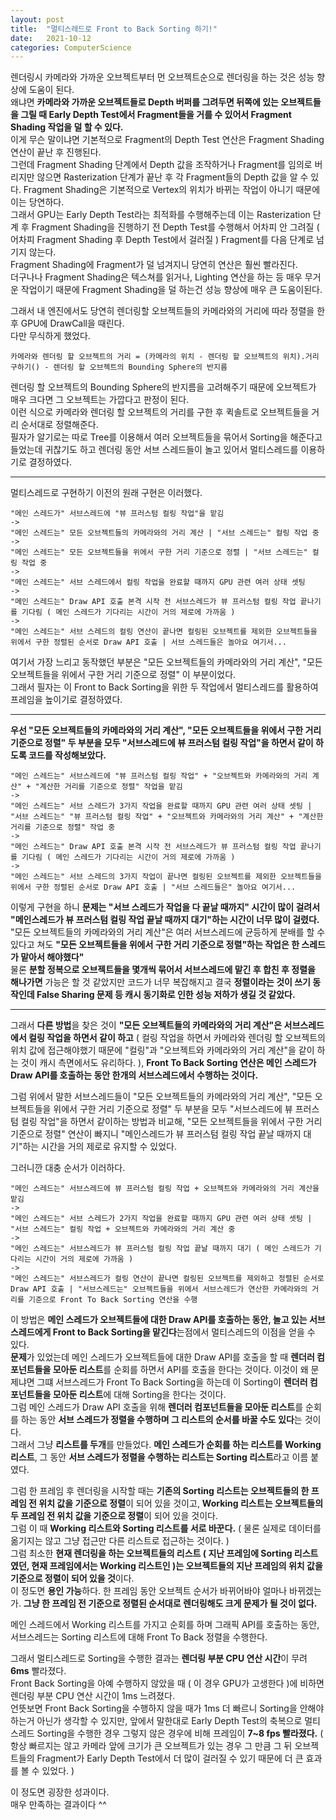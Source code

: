 ```yaml
---
layout: post
title:  "멀티스레드로 Front to Back Sorting 하기!"
date:   2021-10-12
categories: ComputerScience
---
```


렌더링시 카메라와 가까운 오브젝트부터 먼 오브젝트순으로 렌더링을 하는 것은 성능 향상에 도움이 된다.      
왜냐면 **카메라와 가까운 오브젝트들로 Depth 버퍼를 그려두면 뒤쪽에 있는 오브젝트들을 그릴 때 Early Depth Test에서 Fragment들을 거를 수 있어서 Fragment Shading 작업을 덜 할 수 있다.**                 
이게 무슨 말이냐면 기본적으로 Fragment의 Depth Test 연산은 Fragment Shading 연산이 끝난 후 진행된다.      
그런데 Fragment Shading 단계에서 Depth 값을 조작하거나 Fragment를 임의로 버리지만 않으면 Rasterization 단계가 끝난 후 각 Fragment들의 Depth 값을 알 수 있다. Fragment Shading은 기본적으로 Vertex의 위치가 바뀌는 작업이 아니기 때문에 이는 당연하다.       
그래서 GPU는 Early Depth Test라는 최적화를 수행해주는데 이는 Rasterization 단계 후 Fragment Shading을 진행하기 전 Depth Test를 수행해서 어차피 안 그려질 ( 어차피 Fragment Shading 후 Depth Test에서 걸러질 ) Fragment를 다음 단계로 넘기지 않는다.           
Fragment Shading에 Fragment가 덜 넘겨지니 당연히 연산은 훨씬 빨라진다.       
더구나나 Fragment Shading은 텍스쳐를 읽거나, Lighting 연산을 하는 등 매우 무거운 작업이기 때문에 Fragment Shading을 덜 하는건 성능 향상에 매우 큰 도움이된다.      

그래서 내 엔진에서도 당연히 렌더링할 오브젝트들의 카메라와의 거리에 따라 정렬을 한 후 GPU에 DrawCall을 때린다.         
다만 무식하게 했었다.       
```
카메라와 렌더링 할 오브젝트의 거리 = (카메라의 위치 - 렌더링 할 오브젝트의 위치).거리 구하기() - 렌더링 할 오브젝트의 Bounding Sphere의 반지름
```
렌더링 할 오브젝트의 Bounding Sphere의 반지름을 고려해주기 때문에 오브젝트가 매우 크다면 그 오브젝트는 가깝다고 판정이 된다.    
이런 식으로 카메라와 렌더링 할 오브젝트의 거리를 구한 후 퀵솔트로 오브젝트들을 거리 순서대로 정렬해준다.         
필자가 알기로는 따로 Tree를 이용해서 여러 오브젝트들을 묶어서 Sorting을 해준다고 들었는데 귀찮기도 하고 렌더링 동안 서브 스레드들이 놀고 있어서 멀티스레드를 이용하기로 결정하였다.    

--------------------------------           

멀티스레드로 구현하기 이전의 원래 구현은 이러했다.       

```
"메인 스레드가" 서브스레드에 "뷰 프러스텀 컬링 작업"을 맡김
->
"메인 스레드는" 모든 오브젝트들의 카메라와의 거리 계산 | "서브 스레드는" 컬링 작업 중
->
"메인 스레드는" 모든 오브젝트들을 위에서 구한 거리 기준으로 정렬 | "서브 스레드는" 컬링 작업 중
->
"메인 스레드는" 서브 스레드에서 컬링 작업을 완료할 때까지 GPU 관련 여러 상태 셋팅
->
"메인 스레드는" Draw API 호출 본격 시작 전 서브스레드가 뷰 프러스텀 컬링 작업 끝나기를 기다림 ( 메인 스레드가 기다리는 시간이 거의 제로에 가까움 )
->
"메인 스레드는" 서브 스레드의 컬링 연산이 끝나면 컬링된 오브젝트를 제외한 오브젝트들을 위에서 구한 정렬된 순서로 Draw API 호출 | 서브 스레드들은 놀아요 여기서... 
```

여기서 가장 느리고 동작했던 부분은 "모든 오브젝트들의 카메라와의 거리 계산", "모든 오브젝트들을 위에서 구한 거리 기준으로 정렬" 이 부분이었다.    
그래서 필자는 이 Front to Back Sorting을 위한 두 작업에서 멀티스레드를 활용하여 프레임을 높이기로 결정하였다.     

-------------------------------



**우선 "모든 오브젝트들의 카메라와의 거리 계산", "모든 오브젝트들을 위에서 구한 거리 기준으로 정렬" 두 부분을 모두 "서브스레드에 뷰 프러스텀 컬링 작업"을 하면서 같이 하도록 코드를 작성해보았다.**              

```
"메인 스레드는" 서브스레드에 "뷰 프러스텀 컬링 작업" + "오브젝트와 카메라와의 거리 계산" + "계산한 거리를 기준으로 정렬" 작업을 맡김 
->
"메인 스레드는" 서브 스레드가 3가지 작업을 완료할 때까지 GPU 관련 여러 상태 셋팅 | "서브 스레드는" "뷰 프러스텀 컬링 작업" + "오브젝트와 카메라와의 거리 계산" + "계산한 거리를 기준으로 정렬" 작업 중
->
"메인 스레드는" Draw API 호출 본격 시작 전 서브스레드가 뷰 프러스텀 컬링 작업 끝나기를 기다림 ( 메인 스레드가 기다리는 시간이 거의 제로에 가까움 )
->
"메인 스레드는" 서브 스레드의 3가지 작업이 끝나면 컬링된 오브젝트를 제외한 오브젝트들을 위에서 구한 정렬된 순서로 Draw API 호출 | "서브 스레드들은" 놀아요 여기서...
```

이렇게 구현을 하니 **문제는 "서브 스레드가 작업을 다 끝날 때까지" 시간이 많이 걸려서 "메인스레드가 뷰 프러스텀 컬링 작업 끝날 때까지 대기"하는 시간이 너무 많이 걸렸다.**            
"모든 오브젝트들의 카메라와의 거리 계산"은 여러 서브스레드에 균등하게 분배를 할 수 있다고 쳐도 **"모든 오브젝트들을 위에서 구한 거리 기준으로 정렬"하는 작업은 한 스레드가 맡아서 해야했다"**          
물론 **분할 정복으로 오브젝트들을 몇개씩 묶어서 서브스레드에 맡긴 후 합친 후 정렬을 해나가면** 가능은 할 것 같았지만 코드가 너무 복잡해지고 결국 **정렬이라는 것이 쓰기 동작인데 False Sharing 문제 등 캐시 동기화로 인한 성능 저하가 생길 것 같았다.**            

--------------------------------           

그래서 **다른 방법**을 찾은 것이 **"모든 오브젝트들의 카메라와의 거리 계산"은 서브스레드에서 컬링 작업을 하면서 같이 하고** ( 컬링 작업을 하면서 카메라와 렌더링 할 오브젝트의 위치 값에 접근해야했기 때문에 "컬링"과 "오브젝트와 카메라와의 거리 계산"을 같이 하는 것이 캐시 측면에서도 유리하다. ), **Front To Back Sorting 연산은 메인 스레드가 Draw API를 호출하는 동안 한개의 서브스레드에서 수행하는 것이다.**       

그럼 위에서 말한 서브스레드들이 "모든 오브젝트들의 카메라와의 거리 계산", "모든 오브젝트들을 위에서 구한 거리 기준으로 정렬" 두 부분을 모두 "서브스레드에 뷰 프러스텀 컬링 작업"을 하면서 같이하는 방법과 비교해, "모든 오브젝트들을 위에서 구한 거리 기준으로 정렬" 연산이 빠지니 "메인스레드가 뷰 프러스텀 컬링 작업 끝날 때까지 대기"하는 시간을 거의 제로로 유지할 수 있었다.        

그러니깐 대충 순서가 이러하다.          
```
"메인 스레드는" 서브스레드에 뷰 프러스텀 컬링 작업 + 오브젝트와 카메라와의 거리 계산을 맡김
->
"메인 스레드는" 서브 스레드가 2가지 작업을 완료할 때까지 GPU 관련 여러 상태 셋팅 | "서브 스레드는" 컬링 작업 + 오브젝트와 카메라와의 거리 계산 중
->
"메인 스레드는" 서브스레드가 뷰 프러스텀 컬링 작업 끝날 때까지 대기 ( 메인 스레드가 기다리는 시간이 거의 제로에 가까움 )
->
"메인 스레드는" 서브스레드가 컬링 연산이 끝나면 컬링된 오브젝트를 제외하고 정렬된 순서로 Draw API 호출 | "서브스레드는" 오브젝트들을 위에서 서브스레드가 연산한 카메라와의 거리를 기준으로 Front To Back Sorting 연산을 수행
```

이 방법은 **메인 스레드가 오브젝트들에 대한 Draw API를 호출하는 동안, 놀고 있는 서브스레드에게 Front to Back Sorting을 맡긴다**는점에서 멀티스레드의 이점을 얻을 수 있다.            
**문제**가 있었는데 메인 스레드가 오브젝트들에 대한 Draw API를 호출을 할 때 **렌더러 컴포넌트들을 모아둔 리스트**를 순회를 하면서 API를 호출을 한다는 것이다. 이것이 왜 문제냐면 그떄 서브스레드가 Front To Back Sorting을 하는데 이 Sorting이 **렌더러 컴포넌트들을 모아둔 리스트**에 대해 Sorting을 한다는 것이다.         
그럼 메인 스레드가 Draw API 호출을 위해 **렌더러 컴포넌트들을 모아둔 리스트**를 순회를 하는 동안 **서브 스레드가 정렬을 수행하며 그 리스트의 순서를 바꿀 수도 있다**는 것이다.        
그래서 그냥 **리스트를 두개**를 만들었다. **메인 스레드가 순회를 하는 리스트를 Working 리스트**, 그 동안 **서브 스레드가 정렬을 수행하는 리스트는 Sorting 리스트**라고 이름 붙였다.         

그럼 한 프레임 후 렌더링을 시작할 때는 **기존의 Sorting 리스트는 오브젝트들의 한 프레임 전 위치 값을 기준으로 정렬**이 되어 있을 것이고, **Working 리스트는 오브젝트들의 두 프레임 전 위치 값을 기준으로 정렬**이 되어 있을 것이다.            
그럼 이 때 **Working 리스트와 Sorting 리스트를 서로 바꾼다.** ( 물론 실제로 데이터를 옮기지는 않고 그냥 접근만 다른 리스트로 접근하는 것이다. )       
그럼 최소한 **현재 렌더링을 하는 오브젝트들의 리스트 ( 지난 프레임에 Sorting 리스트였던, 현재 프레임에서는 Working 리스트인 )는 오브젝트들의 지난 프레임의 위치 값을 기준으로 정렬이 되어 있을 것**이다.            
이 정도면 **용인 가능**하다. 한 프레임 동안 오브젝트 순서가 바뀌어바야 얼마나 바뀌겠는가. **그냥 한 프레임 전 기준으로 정렬된 순서대로 렌더링해도 크게 문제가 될 것이 없다.**      

메인 스레드에서 Working 리스트를 가지고 순회를 하며 그래픽 API를 호출하는 동안, 서브스레드는 Sorting 리스트에 대해 Front To Back 정렬을 수행한다.      




그래서 멀티스레드로 Sorting을 수행한 결과는 **렌더링 부분 CPU 연산 시간**이 무려 **6ms** 빨라졌다.           
Front Back Sorting을 아예 수행하지 않았을 때 ( 이 경우 GPU가 고생한다 )에 비하면 렌더링 부분 CPU 연산 시간이 1ms 느려졌다.          
언뜻보면 Front Back Sorting을 수행하지 않을 때가 1ms 더 빠르니 Sorting을 안해야하는거 아닌가 생각할 수 있지만, 앞에서 말한대로 Early Depth Test의 축복으로 멀티스레드 Sorting을 수행한 경우 그렇지 않은 경우에 비해 프레임이 **7~8 fps 빨라졌다.** ( 항상 빠르지는 않고 카메라 앞에 크기가 큰 오브젝트가 있는 경우 그 만큼 그 뒤 오브젝트들의 Fragment가 Early Depth Test에서 더 많이 걸러질 수 있기 때문에 더 큰 효과를 볼 수 있었다. )                    

이 정도면 굉장한 성과이다.     
매우 만족하는 결과이다 ^^            

